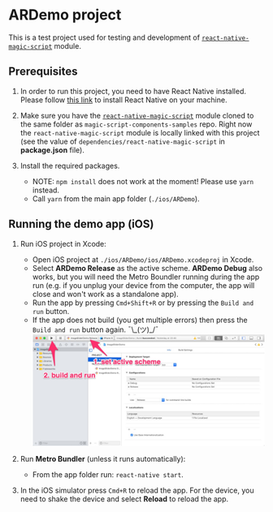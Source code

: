 # ARDemo project

This is a test project used for testing and development of [`react-native-magic-script`](https://github.com/magic-script/react-native-magic-script) module.

## Prerequisites

1. In order to run this project, you need to have React Native installed. Please follow [this link](https://facebook.github.io/react-native/docs/getting-started.html) to install React Native on your machine.

2. Make sure you have the [`react-native-magic-script`](https://github.com/magic-script/react-native-magic-script) module cloned to the same folder as `magic-script-components-samples` repo. Right now the `react-native-magic-script` module is locally linked with this project (see the value of `dependencies/react-native-magic-script` in **package.json** file).

3. Install the required packages.

     - NOTE: `npm install` does not work at the moment! Please use `yarn` instead.
     - Call `yarn` from the main app folder (`./ios/ARDemo`).

## Running the demo app (iOS)

1. Run iOS project in Xcode:

     - Open iOS project at `./ios/ARDemo/ios/ARDemo.xcodeproj` in Xcode.
     - Select **ARDemo Release** as the active scheme. **ARDemo Debug** also works, but you will need the Metro Boundler running during the app run (e.g. if you unplug your device from the computer, the app will close and won't work as a standalone app).
     - Run the app by pressing `Cmd+Shift+R` or by pressing the `Build and run` button.
     - If the app does not build (you get multiple errors) then press the `Build and run` button again. ¯\\_(ツ)\_/¯
     ![Build and run](docs/set_active_scheme.jpg)

2. Run **Metro Bundler** (unless it runs automatically):

     - From the app folder run: `react-native start`.

3. In the iOS simulator press `Cmd+R` to reload the app. For the device, you need to shake the device and select **Reload** to reload the app.
